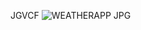 JGVCF
![WEATHERAPP JPG](https://github.com/user-attachments/assets/1f216bbb-da58-4d85-9c6f-e36ef33e501b)
